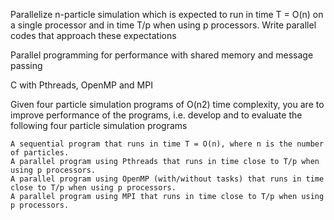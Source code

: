 Parallelize n-particle simulation which is expected to run in time T = O(n) on a single processor and in time T/p when using p processors. Write parallel codes that approach these expectations

Parallel programming for performance with shared memory and message passing

C with Pthreads, OpenMP and MPI

Given four particle simulation programs of O(n2) time complexity, you are to improve performance of the programs, i.e. develop and to evaluate the following four particle simulation programs

    A sequential program that runs in time T = O(n), where n is the number of particles.
    A parallel program using Pthreads that runs in time close to T/p when using p processors.
    A parallel program using OpenMP (with/without tasks) that runs in time close to T/p when using p processors.
    A parallel program using MPI that runs in time close to T/p when using p processors.
